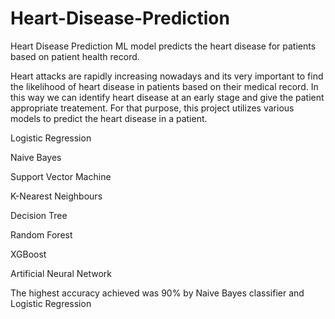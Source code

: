 # Heart-Disease-Prediction
Heart Disease Prediction ML model predicts the heart disease for patients based on patient health record.

Heart attacks are rapidly increasing nowadays and its very important to find the likelihood of heart disease in patients based on their medical record. In this way we can identify heart disease at an early stage and give the patient appropriate treatement.
For that purpose, this project utilizes various models to predict the heart disease in a patient.


Logistic Regression

Naive Bayes

Support Vector Machine 

K-Nearest Neighbours

Decision Tree

Random Forest

XGBoost 

Artificial Neural Network 

The highest accuracy achieved was 90% by Naive Bayes classifier and Logistic Regression